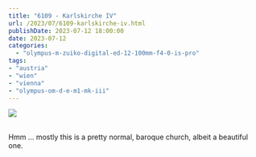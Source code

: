 ```yaml
---
title: "6109 - Karlskirche IV"
url: /2023/07/6109-karlskirche-iv.html
publishDate: 2023-07-12 18:00:00
date: 2023-07-12
categories:
  - "olympus-m-zuiko-digital-ed-12-100mm-f4-0-is-pro"
tags:
- "austria"
- "wien"
- "vienna"
- "olympus-om-d-e-m1-mk-iii"
---
```

<div class="container">
<div class="center"><a target="_blank" href="https://d25zfm9zpd7gm5.cloudfront.net/1200x1200/2020/20200308_130856_lr.jpg"><img class="webfeedsFeaturedVisual" src="https://d25zfm9zpd7gm5.cloudfront.net/0600x0600/2020/20200308_130856_lr.jpg" /></a></div>
</div>
<br />

Hmm ... mostly this is a pretty normal, baroque church,
albeit a beautiful one.
